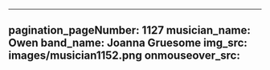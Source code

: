 ------
pagination_pageNumber: 1127
musician_name: Owen
band_name: Joanna Gruesome
img_src: images/musician1152.png
onmouseover_src: 
------